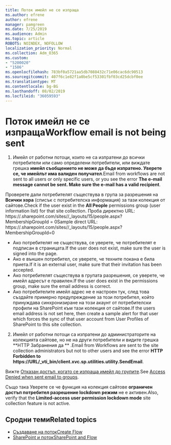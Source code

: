 ```yaml
---
title: Поток имейл не се изпраща
ms.author: efrene
author: efrene
manager: pamgreen
ms.date: 7/25/2019
ms.audience: Admin
ms.topic: article
ROBOTS: NOINDEX, NOFOLLOW
localization_priority: Normal
ms.collection: Adm_O365
ms.custom:
- "5200020"
- "1586"
ms.openlocfilehash: 783bf0a5721aa5db7088432c71e06cac6dc90513
ms.sourcegitcommit: 407f6c1e82f1a0be5cf53301fbf03cd25dcbf0ee
ms.translationtype: MT
ms.contentlocale: bg-BG
ms.lasthandoff: 08/02/2019
ms.locfileid: "36059593"
---
```

# <a name="workflow-email-is-not-being-sent"></a><span data-ttu-id="5c472-102">Поток имейл не се изпраща</span><span class="sxs-lookup"><span data-stu-id="5c472-102">Workflow email is not being sent</span></span>

1. <span data-ttu-id="5c472-103">Имейл от работни потоци, които не са изпратени до всички потребители или само определени потребители, или виждате грешка **имейл съобщението не може да бъде изпратено. Уверете се, че имейлът има валиден получател**.</span><span class="sxs-lookup"><span data-stu-id="5c472-103">Email from workflows are not sent to all users or only specific users, or you see the error **The e-mail message cannot be sent. Make sure the e-mail has a valid recipient**.</span></span>

<span data-ttu-id="5c472-104">Проверете дали потребителят съществува в група за разрешения на **Всички хора** (списък с потребителска информация) за тази колекция от сайтове.</span><span class="sxs-lookup"><span data-stu-id="5c472-104">Check if the user exist in the **All People** permissions group (user information list) for that site collection.</span></span>  <span data-ttu-id="5c472-105">Проба директно URL: https://<tenant>.sharepoint.com/sites/<sitename>/_layouts/15/people.aspx? MembershipGroupId = 0</span><span class="sxs-lookup"><span data-stu-id="5c472-105">Sample direct URL: https://<tenant>.sharepoint.com/sites/<sitename>/_layouts/15/people.aspx?MembershipGroupId=0</span></span>

- <span data-ttu-id="5c472-106">Ако потребителят не съществува, се уверете, че потребителят е подписан в страницата.</span><span class="sxs-lookup"><span data-stu-id="5c472-106">If the user does not exist, make sure the user is signed into the page.</span></span> 
- <span data-ttu-id="5c472-107">Ако е външен потребител, се уверете, че техните покана е била приета.</span><span class="sxs-lookup"><span data-stu-id="5c472-107">If it is an external user, make sure that their invitation has been accepted.</span></span>
- <span data-ttu-id="5c472-108">Ако потребителят съществува в групата разрешения, се уверете, че имейл адресът е правилен.</span><span class="sxs-lookup"><span data-stu-id="5c472-108">If the user does exist in the permissions group, make sure the email address is correct.</span></span>
- <span data-ttu-id="5c472-109">Ако потребителите имейл адрес не е настроен тук, след това създайте примерно предупреждение за този потребител, който принуждава синхронизиране на този акаунт от потребителски профили на SharePoint към тази колекция от сайтове.</span><span class="sxs-lookup"><span data-stu-id="5c472-109">If the users email address is not set here, then create a sample alert for that user which forces the sync of that user account from User Profiles of SharePoint to this site collection.</span></span>
 
2. <span data-ttu-id="5c472-110">Имейл от работни потоци са изпратени до администраторите на колекцията сайтове, но не на други потребители и видите грешка \*\*HTTP Забранения да <spam> <spam> \*\* <spam> <spam>.</span><span class="sxs-lookup"><span data-stu-id="5c472-110">Email from Workflows are sent to the site collection administrators but not to other users and see the error **HTTP Forbidden to <spam><spam>https://URL/_vti_bin/client.xvc.sp.utilities.utility.SendEmail**<spam><spam>.</span></span>
 

<span data-ttu-id="5c472-111">Вижте [Отказан достъп, когато се изпраща имейл до групите](https://docs.microsoft.com/sharepoint/support/server-admin/access-denied-when-send-an-email-to-groups).</span><span class="sxs-lookup"><span data-stu-id="5c472-111">See [Access Denied when sent email to groups](https://docs.microsoft.com/sharepoint/support/server-admin/access-denied-when-send-an-email-to-groups).</span></span>

<span data-ttu-id="5c472-112">Също така Уверете се че функция на колекция сайтове **ограничен достъп потребител разрешение lockdown режим** не е активен.</span><span class="sxs-lookup"><span data-stu-id="5c472-112">Also, verify that the **Limited-access user permission lockdown mode** site collection feature is not active.</span></span>

## <a name="related-topics"></a><span data-ttu-id="5c472-113">Сродни теми</span><span class="sxs-lookup"><span data-stu-id="5c472-113">Related topics</span></span>
- [<span data-ttu-id="5c472-114">Създаване на поток</span><span class="sxs-lookup"><span data-stu-id="5c472-114">Create Flow</span></span>](https://support.office.com/article/Create-a-flow-for-a-list-or-library-in-SharePoint-Online-or-OneDrive-for-Business-a9c3e03b-0654-46af-a254-20252e580d01) 
- [<span data-ttu-id="5c472-115">SharePoint и поток</span><span class="sxs-lookup"><span data-stu-id="5c472-115">SharePoint and Flow</span></span>](https://flow.microsoft.com/blog/sharepoint-and-flow/) 


